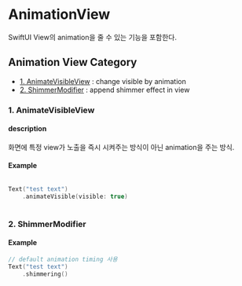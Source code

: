 # AnimationView

SwiftUI View의 animation을 줄 수 있는 기능을 포함한다.

## Animation View Category

- [1. AnimateVisibleView](#AnimateVisibleView) : change visible by animation
- [2. ShimmerModifier](#ShimmerModifier) : append shimmer effect in view   

### 1. AnimateVisibleView

#### description
화면에 특정 view가 노출을 즉시 시켜주는 방식이 아닌 animation을 주는 방식.

#### Example
``` Swift

Text("test text")
    .animateVisible(visible: true)
    
```

### 2. ShimmerModifier


#### Example

``` Swift
// default animation timing 사용 
Text("test text")
    .shimmering()
        
```
